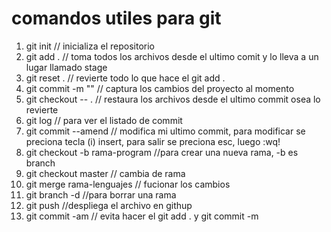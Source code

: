 # comandos utiles para git 

1. git init // inicializa el repositorio
2. git add . // toma todos los archivos desde el ultimo comit y lo lleva a un lugar llamado stage
3. git reset . // revierte todo lo que hace el git add .
4. git commit -m "" // captura los cambios del proyecto al momento 
5. git checkout -- . // restaura los archivos desde el ultimo commit osea lo revierte 
6. git log // para ver el listado de commit 
7. git commit --amend // modifica mi ultimo commit, para modificar se preciona tecla (i) insert, para salir se preciona esc, luego :wq!
8. git checkout -b rama-program //para crear una nueva rama, -b es branch 
9. git checkout master  // cambia de rama
10. git merge rama-lenguajes // fucionar los cambios 
11. git branch -d //para borrar una rama 
12. git push //despliega el archivo en githup
13. git commit -am // evita hacer el git add . y git commit -m
